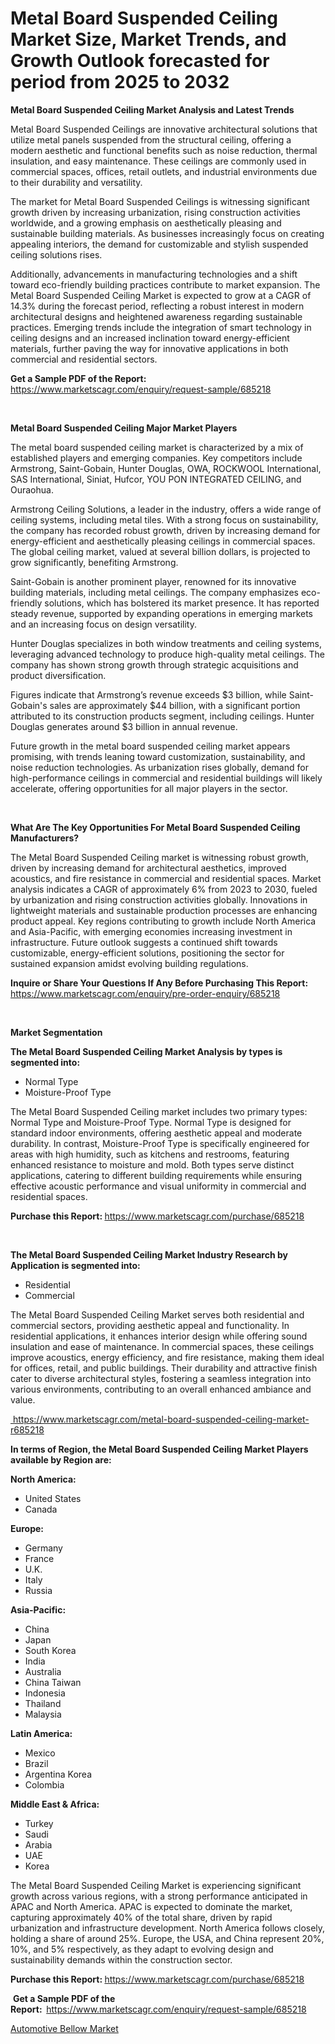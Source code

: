 <p><h1>Metal Board Suspended Ceiling Market Size, Market Trends, and Growth Outlook forecasted for period from 2025 to 2032</h1></p><p><strong>Metal Board Suspended Ceiling Market Analysis and Latest Trends</strong></p>
<p><p>Metal Board Suspended Ceilings are innovative architectural solutions that utilize metal panels suspended from the structural ceiling, offering a modern aesthetic and functional benefits such as noise reduction, thermal insulation, and easy maintenance. These ceilings are commonly used in commercial spaces, offices, retail outlets, and industrial environments due to their durability and versatility.</p><p>The market for Metal Board Suspended Ceilings is witnessing significant growth driven by increasing urbanization, rising construction activities worldwide, and a growing emphasis on aesthetically pleasing and sustainable building materials. As businesses increasingly focus on creating appealing interiors, the demand for customizable and stylish suspended ceiling solutions rises.</p><p>Additionally, advancements in manufacturing technologies and a shift toward eco-friendly building practices contribute to market expansion. The Metal Board Suspended Ceiling Market is expected to grow at a CAGR of 14.3% during the forecast period, reflecting a robust interest in modern architectural designs and heightened awareness regarding sustainable practices. Emerging trends include the integration of smart technology in ceiling designs and an increased inclination toward energy-efficient materials, further paving the way for innovative applications in both commercial and residential sectors.</p></p>
<p><strong>Get a Sample PDF of the Report:&nbsp;</strong> <a href="https://www.marketscagr.com/enquiry/request-sample/685218?utm_campaign=1868&utm_medium=2&utm_source=Github&utm_content=ia&utm_term=27032025&utm_id=metal-board-suspended-ceiling">https://www.marketscagr.com/enquiry/request-sample/685218</a></p>
<p>&nbsp;</p>
<p><strong>Metal Board Suspended Ceiling Major Market Players</strong></p>
<p><p>The metal board suspended ceiling market is characterized by a mix of established players and emerging companies. Key competitors include Armstrong, Saint-Gobain, Hunter Douglas, OWA, ROCKWOOL International, SAS International, Siniat, Hufcor, YOU PON INTEGRATED CEILING, and Ouraohua.</p><p>Armstrong Ceiling Solutions, a leader in the industry, offers a wide range of ceiling systems, including metal tiles. With a strong focus on sustainability, the company has recorded robust growth, driven by increasing demand for energy-efficient and aesthetically pleasing ceilings in commercial spaces. The global ceiling market, valued at several billion dollars, is projected to grow significantly, benefiting Armstrong.</p><p>Saint-Gobain is another prominent player, renowned for its innovative building materials, including metal ceilings. The company emphasizes eco-friendly solutions, which has bolstered its market presence. It has reported steady revenue, supported by expanding operations in emerging markets and an increasing focus on design versatility.</p><p>Hunter Douglas specializes in both window treatments and ceiling systems, leveraging advanced technology to produce high-quality metal ceilings. The company has shown strong growth through strategic acquisitions and product diversification. </p><p>Figures indicate that Armstrong’s revenue exceeds $3 billion, while Saint-Gobain's sales are approximately $44 billion, with a significant portion attributed to its construction products segment, including ceilings. Hunter Douglas generates around $3 billion in annual revenue.</p><p>Future growth in the metal board suspended ceiling market appears promising, with trends leaning toward customization, sustainability, and noise reduction technologies. As urbanization rises globally, demand for high-performance ceilings in commercial and residential buildings will likely accelerate, offering opportunities for all major players in the sector.</p></p>
<p>&nbsp;</p>
<p><strong>What Are The Key Opportunities For Metal Board Suspended Ceiling Manufacturers?</strong></p>
<p><p>The Metal Board Suspended Ceiling market is witnessing robust growth, driven by increasing demand for architectural aesthetics, improved acoustics, and fire resistance in commercial and residential spaces. Market analysis indicates a CAGR of approximately 6% from 2023 to 2030, fueled by urbanization and rising construction activities globally. Innovations in lightweight materials and sustainable production processes are enhancing product appeal. Key regions contributing to growth include North America and Asia-Pacific, with emerging economies increasing investment in infrastructure. Future outlook suggests a continued shift towards customizable, energy-efficient solutions, positioning the sector for sustained expansion amidst evolving building regulations.</p></p>
<p><strong>Inquire or Share Your Questions If Any Before Purchasing This Report:</strong> <a href="https://www.marketscagr.com/enquiry/pre-order-enquiry/685218?utm_campaign=1868&utm_medium=2&utm_source=Github&utm_content=ia&utm_term=27032025&utm_id=metal-board-suspended-ceiling">https://www.marketscagr.com/enquiry/pre-order-enquiry/685218</a></p>
<p>&nbsp;</p>
<p><strong>Market Segmentation</strong></p>
<p><strong>The Metal Board Suspended Ceiling Market Analysis by types is segmented into:</strong></p>
<p><ul><li>Normal Type</li><li>Moisture-Proof Type</li></ul></p>
<p><p>The Metal Board Suspended Ceiling market includes two primary types: Normal Type and Moisture-Proof Type. Normal Type is designed for standard indoor environments, offering aesthetic appeal and moderate durability. In contrast, Moisture-Proof Type is specifically engineered for areas with high humidity, such as kitchens and restrooms, featuring enhanced resistance to moisture and mold. Both types serve distinct applications, catering to different building requirements while ensuring effective acoustic performance and visual uniformity in commercial and residential spaces.</p></p>
<p><strong>Purchase this Report:&nbsp;</strong><a href="https://www.marketscagr.com/purchase/685218?utm_campaign=1868&utm_medium=2&utm_source=Github&utm_content=ia&utm_term=27032025&utm_id=metal-board-suspended-ceiling">https://www.marketscagr.com/purchase/685218</a></p>
<p>&nbsp;</p>
<p><strong>The Metal Board Suspended Ceiling Market Industry Research by Application is segmented into:</strong></p>
<p><ul><li>Residential</li><li>Commercial</li></ul></p>
<p><p>The Metal Board Suspended Ceiling Market serves both residential and commercial sectors, providing aesthetic appeal and functionality. In residential applications, it enhances interior design while offering sound insulation and ease of maintenance. In commercial spaces, these ceilings improve acoustics, energy efficiency, and fire resistance, making them ideal for offices, retail, and public buildings. Their durability and attractive finish cater to diverse architectural styles, fostering a seamless integration into various environments, contributing to an overall enhanced ambiance and value.</p></p>
<p><a href="https://www.marketscagr.com/metal-board-suspended-ceiling-market-r685218?utm_campaign=1868&utm_medium=2&utm_source=Github&utm_content=ia&utm_term=27032025&utm_id=metal-board-suspended-ceiling">&nbsp;https://www.marketscagr.com/metal-board-suspended-ceiling-market-r685218</a></p>
<p><strong>In terms of Region, the Metal Board Suspended Ceiling Market Players available by Region are:</strong></p>
<p>
    <p> <strong> North America: </strong>
        <ul>
            <li>United States</li>
            <li>Canada</li>
        </ul>
        </p> 
    <p> <strong> Europe: </strong>
        <ul>
            <li>Germany</li>
            <li>France</li>
            <li>U.K.</li>
            <li>Italy</li>
            <li>Russia</li>
        </ul>
        </p> 
    <p> <strong> Asia-Pacific: </strong>
        <ul>
            <li>China</li>
            <li>Japan</li>
            <li>South Korea</li>
            <li>India</li>
            <li>Australia</li>
            <li>China Taiwan</li>
            <li>Indonesia</li>
            <li>Thailand</li>
            <li>Malaysia</li>
        </ul>
        </p> 
    <p> <strong> Latin America: </strong>
        <ul>
            <li>Mexico</li>
            <li>Brazil</li>
            <li>Argentina Korea</li>
            <li>Colombia</li>
        </ul>
        </p> 
    <p> <strong> Middle East & Africa: </strong>
        <ul>
            <li>Turkey</li>
            <li>Saudi</li>
            <li>Arabia</li>
            <li>UAE</li>
            <li>Korea</li>
        </ul>
    </p>
    </p>
<p><p>The Metal Board Suspended Ceiling Market is experiencing significant growth across various regions, with a strong performance anticipated in APAC and North America. APAC is expected to dominate the market, capturing approximately 40% of the total share, driven by rapid urbanization and infrastructure development. North America follows closely, holding a share of around 25%. Europe, the USA, and China represent 20%, 10%, and 5% respectively, as they adapt to evolving design and sustainability demands within the construction sector.</p></p>
<p><strong>Purchase this Report: </strong><a href="https://www.marketscagr.com/purchase/685218?utm_campaign=1868&utm_medium=2&utm_source=Github&utm_content=ia&utm_term=27032025&utm_id=metal-board-suspended-ceiling">https://www.marketscagr.com/purchase/685218</a></p>
<p>&nbsp;<strong>Get a Sample PDF of the Report:&nbsp;&nbsp;</strong><a href="https://www.marketscagr.com/enquiry/request-sample/685218?utm_campaign=1868&utm_medium=2&utm_source=Github&utm_content=ia&utm_term=27032025&utm_id=metal-board-suspended-ceiling">https://www.marketscagr.com/enquiry/request-sample/685218</a></p>
<p><strong></strong></p>
<p><p><a href="https://github.com/Krish2023na/Market-Research-Report-List-7/blob/main/automotive-bellow-market.md?utm_campaign=1868&utm_medium=2&utm_source=Github&utm_content=ia&utm_term=27032025&utm_id=metal-board-suspended-ceiling">Automotive Bellow Market</a></p></p>